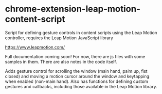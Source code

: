 # chrome-extension-leap-motion-content-script
Script for defining gesture controls in content scripts using the Leap Motion controller, requires the Leap Motion JavaScript library

https://www.leapmotion.com/

Full documentation coming soon! For now, there are js files with some samples in them. There are also notes in the code itself.

Adds gesture control for scrolling the window (main hand, palm up, fist closed) and moving a motion cursor around the window and keytapping when enabled (non-main hand). Also has functions for defining custom gestures and callbacks, including those available in the Leap Motion library.

